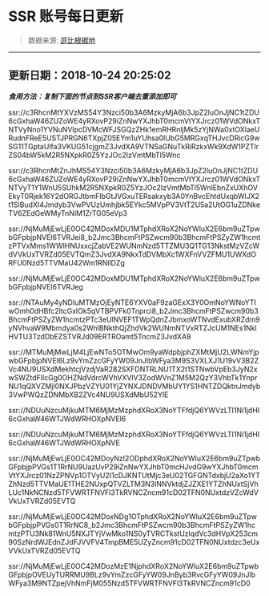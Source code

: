 # SSR 账号每日更新 
> 数据来源: [逗比根据地](https://doub.io/sszhfx/) 
----------------------------------------------
## 更新日期：2018-10-24 20:25:02 
***食用方法：复制下面的节点到SSR客户端去重添加即可***

 ssr://c3RhcnMtYXVzMS54Y3Nzci50b3A6MzkyMjA6b3JpZ2luOnJjNC1tZDU6cGxhaW46ZUZoWE4yRXovP29iZnNwYXJhbT0mcmVtYXJrcz01WVdONkxTNTVyNno1YVNuNVlpcDVMcWFJSGQzZHk1emRHRnljMk5zYjNWa0xtOXlaeURudnFReE5USTJPRGN6TXpjZ05EYm1uYUhsa0lUbG5MRGxqTHJvcDRicG9wSG11TGptaUlfa3VKUG51cjgmZ3JvdXA9VTNSaGNuTkRiRzkxWk9XdW1PZTlrZS04bW5kM2R5NXpkR0Z5YzJOc2IzVmtMbTl5Wnc

ssr://c3RhcnMtZnJhMS54Y3Nzci50b3A6MzkyMjA6b3JpZ2luOnJjNC1tZDU6cGxhaW46ZUZoWE4yRXovP29iZnNwYXJhbT0mcmVtYXJrcz01WVdONkxTNTVyT1Y1WnU5SUhkM2R5NXpkR0Z5YzJOc2IzVmtMbTl5WnlEbnZxUXhOVEkyT0Rjek16Y2dORGJtbmFIbGtJVGxuTERsakxyb3A0YnBvcEhtdUxqbWlJX2t1SlBudXI4Jmdyb3VwPVUzUmhjbk5EYkc5MVpPV3VtT2U5a2UtOG1uZDNkeTV6ZEdGeWMyTnNiM1ZrTG05eVp3

ssr://NjMuMjEwLjE0OC42MDoxMDU1MTphdXRoX2NoYWluX2E6bm9uZTpwbGFpbjpNVEl6TVRJei8_b2Jmc3BhcmFtPSZwcm90b3BhcmFtPSZyZW1hcmtzPTVxMms1WWlHNUxxcjZabVE2WUNmNzd5TTZMU3Q1TG13NkstMzVZcWdVVkUxTVRZd05EVTQmZ3JvdXA9NkxTdDVMbXc1WXFnVVZFMU1UWXdORFU0Nzd5TTVMaU42Wm1RNllDZg

ssr://NjMuMjEwLjE0OC42MDoxMDU1MTphdXRoX2NoYWluX2E6bm9uZTpwbGFpbjpNVEl6TVRJeg

ssr://NTAuMy4yNDIuMTMzOjEyNTE6YXV0aF9zaGExX3Y0OmNoYWNoYTIwOmh0dHBfc2ltcGxlOk5qVTBPVFk0Tnprci8_b2Jmc3BhcmFtPSZwcm90b3BhcmFtPSZyZW1hcmtzPTc3eUlNVEF1TWpQdnZJbmxoWTNvdExubXRZdm9yNVhvaW9Mbmdya0s2WnlBNkthQjZhdVk2WUNmNTVxRTZJcUM1NEs1NklHVTU3TzdDbEZSTVRJd09ERTROamt5TncmZ3JvdXA9

ssr://MTMuMjMwLjM4LjEwNTo5OTMwOm9yaWdpbjphZXMtMjU2LWNmYjpwbGFpbjpNVEl6Lz9vYmZzcGFyYW09JnJlbWFya3M9S3VXLXJ1U19vV3B2ZVc4NU9USXdMekhtcjVzdjVaR282SXFDNTRLNU1TX2t1STNwbVpEb3JyN2xwSWZtdFlIcGg0OHZNdVdrcWVhVXVlV3ZodWVnZ1M5M2QzY3VhbTk1YnprNU1qQXVZMjl0NXJPbzVZYU01YjZYNXJDNDVMbUY1YS1HNTZDQktnJmdyb3VwPWQzZDNMbXB2ZVc4NU9USXdMbU52YlE

ssr://NDUuNzcuMjkuMTM6MjMzMzphdXRoX3NoYTFfdjQ6YWVzLTI1Ni1jdHI6cGxhaW46WTJWdWRHOXpNVEl6


ssr://NDUuNzcuMjkuMTM6MjMzMzphdXRoX3NoYTFfdjQ6YWVzLTI1Ni1jdHI6cGxhaW46WTJWdWRHOXpNVE

ssr://NjMuMjEwLjE0OC42MDoyNzI2ODphdXRoX2NoYWluX2E6bm9uZTpwbGFpbjpPVGs1T1RrNU9UazUvP29iZnNwYXJhbT0mcHJvdG9wYXJhbT0mcmVtYXJrcz01NzZPNVp1OTVyU2I1cDJKNTUtMjc3eU02TGFGNTdxbjU2aXo1YTZhNzd5TTVMaUE1THE2NUxpQTVZLTM3N3lNNVktdjZJZXE1YTZhNUxtSjVhLUc1NkNCNzd5TFVWRTFNVFl3TkRVNCZncm91cD02TFN0NUxtdzVZcWdVVkUxTVRZd05EVTQ

ssr://NjMuMjEwLjE0OC42MDoxNDg1OTphdXRoX2NoYWluX2E6bm9uZTpwbGFpbjpPVGs0T1RrNC8_b2Jmc3BhcmFtPSZwcm90b3BhcmFtPSZyZW1hcmtzPTU3Nk81WnU5NXJTYjVwMko1NS0yTVRCTkstUzlqdVc3dHVpX253cm90SzNrdWJEdnZJdFJVVFV4TmpBME5UZyZncm91cD02TFN0NUxtdzc3eUxVVkUxTVRZd05EVTQ

ssr://NjMuMjEwLjE0OC42MDozMzE1NjphdXRoX2NoYWluX2E6bm9uZTpwbGFpbjpOVEUyTURRMU9BLz9vYmZzcGFyYW09JnByb3RvcGFyYW09JnJlbWFya3M9NTZpejVhNmFjM055Nzd5TFVWRTFNVFl3TkRVNCZncm91cD0
